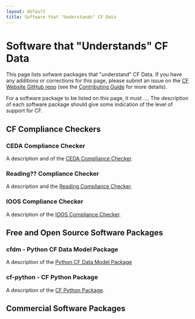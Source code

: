 ```yaml
---
layout: default
title: Software that "Understands" CF Data
---
```


# Software that "Understands" CF Data
This page lists sofware packages that "understand" CF Data.
If you have any additions or corrections for this page,
please submit an issue on the [CF Website GitHub repo][website-repo]
(see the [Contributing Guide][website-contrib] for more details).

For a software package to be listed on this page, it must ....
The description of each software package should give some indication
of the level of support for CF.

[website-repo]: https://github.com/cf-convention/cf-convention.github.io
[website-contrib]: https://github.com/cf-convention/cf-convention.github.io/blob/master/CONTRIBUTING.md

## CF Compliance Checkers

### CEDA Compliance Checker
A description and of the [CEDA Compliance Checker](http://wps-web1.ceda.ac.uk/submit/form?proc_id=CFChecker).

### Reading?? Compliance Checker
A description and the [Reading Compliance Checker](http://puma.nerc.ac.uk/cgi-bin/cf-checker.pl).

### IOOS Compliance Checker
A description of the [IOOS Compliance Checker](https://compliance.ioos.us/).

## Free and Open Source Software Packages

### cfdm - Python CF Data Model Package
A description of the [Python CF Data Model Package](https://ncas-cms.github.io/cfdm/)

### cf-python - CF Python Package
A description of the [CF Python Package](https://ncas-cms.github.io/cf-python/).


## Commercial Software Packages